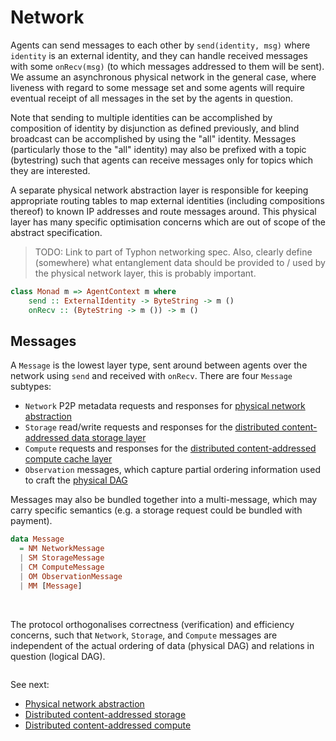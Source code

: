 # Network

Agents can send messages to each other by `send(identity, msg)` where `identity` is an external identity, and they can handle received messages with some `onRecv(msg)` (to which messages addressed to them will be sent). We assume an asynchronous physical network in the general case, where liveness with regard to some message set and some agents will require eventual receipt of all messages in the set by the agents in question.

Note that sending to multiple identities can be accomplished by composition of identity by disjunction as defined previously, and blind broadcast can be accomplished by using the "all" identity. Messages (particularly those to the "all" identity) may also be prefixed with a topic (bytestring) such that agents can receive messages only for topics which they are interested.

A separate physical network abstraction layer is responsible for keeping appropriate routing tables to map external identities (including compositions thereof) to known IP addresses and route messages around. This physical layer has many specific optimisation concerns which are out of scope of the abstract specification.

> TODO: Link to part of Typhon networking spec. Also, clearly define (somewhere) what entanglement data should be provided to / used by the physical network layer, this is probably important.

```haskell
class Monad m => AgentContext m where
    send :: ExternalIdentity -> ByteString -> m ()
    onRecv :: (ByteString -> m ()) -> m ()
```

## Messages

A `Message` is the lowest layer type, sent around between agents over the network using `send` and received with `onRecv`. There are four `Message` subtypes:

- `Network` P2P metadata requests and responses for [physical network abstraction](./network/physical-network-abstraction.md)
- `Storage` read/write requests and responses for the [distributed content-addressed data storage layer](./network/distributed-content-addressed-storage.md)
- `Compute` requests and responses for the [distributed content-addressed compute cache layer](./network/distributed-content-addressed-compute.md)
- `Observation` messages, which capture partial ordering information used to craft the [physical DAG](./physical-dag.md)

Messages may also be bundled together into a multi-message, which may carry specific semantics (e.g. a storage request could be bundled with payment). 

```haskell
data Message
  = NM NetworkMessage
  | SM StorageMessage
  | CM ComputeMessage
  | OM ObservationMessage
  | MM [Message]
```

&nbsp;

The protocol orthogonalises correctness (verification) and efficiency concerns, such that `Network`, `Storage`, and `Compute` messages are independent of the actual ordering of data (physical DAG) and relations in question (logical DAG).

```
```

See next:
- [Physical network abstraction](./network/physical-network-abstraction.md)
- [Distributed content-addressed storage](./network/distributed-content-addressed-storage.md)
- [Distributed content-addressed compute](./network/distributed-content-addressed-compute.md)